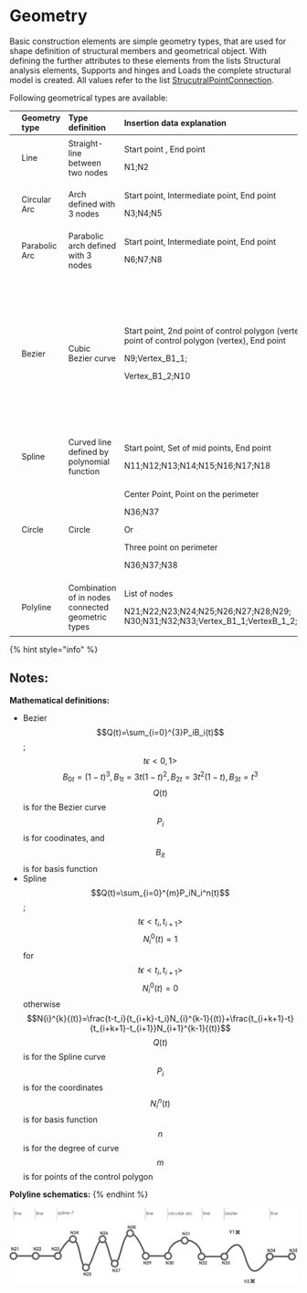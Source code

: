 # Geometry

Basic construction elements are simple geometry types, that are used for shape definition of structural members and geometrical object. With defining the further attributes to these elements from the lists Structural analysis elements, Supports and hinges and Loads the complete structural model is created. All values refer to the list [StrucutralPointConnection](https://saf.guide/Content/A_Objects/5_StructuralPointConnection.htm).

Following geometrical types are available:

<table>
  <thead>
    <tr>
      <th style="text-align:left"></th>
      <th style="text-align:left">Geometry type</th>
      <th style="text-align:left">Type definition</th>
      <th style="text-align:left">Insertion data explanation</th>
      <th style="text-align:left">SAF geometry strings</th>
      <th style="text-align:left">Notes</th>
    </tr>
  </thead>
  <tbody>
    <tr>
      <td style="text-align:left">
        <img src=".gitbook/assets/4_geometry_line.png" alt="1" />
      </td>
      <td style="text-align:left">Line</td>
      <td style="text-align:left">Straight-line between two nodes</td>
      <td style="text-align:left">
        <p>Start point , End point</p>
        <p>N1;N2</p>
      </td>
      <td style="text-align:left">Line</td>
      <td style="text-align:left">-</td>
    </tr>
    <tr>
      <td style="text-align:left">
        <img src=".gitbook/assets/4_geometry_CA_2.png" alt="1" />
      </td>
      <td style="text-align:left">Circular Arc</td>
      <td style="text-align:left">Arch defined with 3 nodes</td>
      <td style="text-align:left">
        <p>Start point, Intermediate point, End point</p>
        <p>N3;N4;N5</p>
      </td>
      <td style="text-align:left">Circular Arc</td>
      <td style="text-align:left">-</td>
    </tr>
    <tr>
      <td style="text-align:left">
        <img src=".gitbook/assets/4_geometry_PA.png" alt="1" />
      </td>
      <td style="text-align:left">Parabolic Arc</td>
      <td style="text-align:left">Parabolic arch defined with 3 nodes
        <br />
      </td>
      <td style="text-align:left">
        <p>Start point, Intermediate point, End point</p>
        <p>N6;N7;N8</p>
      </td>
      <td style="text-align:left">Parabolic Arc</td>
      <td style="text-align:left">-</td>
    </tr>
    <tr>
      <td style="text-align:left">
        <img src=".gitbook/assets/4_geometry_bezier.png" alt="1" />
      </td>
      <td style="text-align:left">Bezier</td>
      <td style="text-align:left">Cubic Bezier curve</td>
      <td style="text-align:left">
        <p>Start point, 2nd point of control polygon (vertex), 3rd point of control
          polygon (vertex), End point</p>
        <p>N9;Vertex_B1_1;</p>
        <p>Vertex_B1_2;N10
          <br />
        </p>
      </td>
      <td style="text-align:left">Bezier</td>
      <td style="text-align:left">
        <p>N9 and N10 stands for start and end node</p>
        <p>Vertex_B1_1, Vertex_B1_2 define vertexes of bezier curve</p>
        <p>All values refers to list StrucutralPointConnection</p>
        <p>Bezier curve is parabolic, when 2nd and 3rd control points are the identical
          (values of coordinates are the same)</p>
      </td>
    </tr>
    <tr>
      <td style="text-align:left">
        <img src=".gitbook/assets/4_geomery_spline.png" alt="1" />
      </td>
      <td style="text-align:left">Spline</td>
      <td style="text-align:left">Curved line defined by polynomial function</td>
      <td style="text-align:left">
        <p>Start point, Set of mid points, End point</p>
        <p>N11;N12;N13;N14;N15;N16;N17;N18
          <br />
        </p>
      </td>
      <td style="text-align:left">Spline-8</td>
      <td style="text-align:left">&quot;Spline-<em>&quot; where &quot;</em>&quot; stands for number of nodes
        defining the spline</td>
    </tr>
    <tr>
      <td style="text-align:left">
        <img src=".gitbook/assets/4_geometry_circle.png" alt="1" />
      </td>
      <td style="text-align:left">Circle</td>
      <td style="text-align:left">Circle</td>
      <td style="text-align:left">
        <p>Center Point, Point on the perimeter</p>
        <p>N36;N37</p>
        <p>Or</p>
        <p>Three point on perimeter</p>
        <p>N36;N37;N38
          <br />
        </p>
      </td>
      <td style="text-align:left">
        <p>Circle and Point
          <br />
        </p>
        <p>or</p>
        <p>Circle by 3 points
          <br />
        </p>
      </td>
      <td style="text-align:left">Circle is not valid to define StrucutralCurveMember
        <br />
      </td>
    </tr>
    <tr>
      <td style="text-align:left">
        <img src=".gitbook/assets/4_Geometry_poly_line.png" alt="1" />
      </td>
      <td style="text-align:left">Polyline</td>
      <td style="text-align:left">Combination of in nodes connected geometric types
        <br />
      </td>
      <td style="text-align:left">
        <p>List of nodes</p>
        <p>N21;N22;N23;N24;N25;N26;N27;N28;N29; N30;N31;N32;N33;Vertex_B1_1;VertexB_1_2;N34;N35
          <br
          />
        </p>
      </td>
      <td style="text-align:left">Line;Line;Spline-7;Line;Circular Arc;Line;Bezier;Line</td>
      <td style="text-align:left">Detail explanation can be found in notes below
        <br />
      </td>
    </tr>
  </tbody>
</table>

{% hint style="info" %}
## Notes:

**Mathematical definitions:**

* Bezier   $$Q(t)=\sum_{i=0}^{3}P_iB_i(t)$$ ; $$t\epsilon<0,1>$$  $$B_{0t}=(1-t)^3,B_{1t}=3t(1-t)^2,B_{2t}=3t^2(1-t),B_{3t}=t^3$$    $$Q(t)$$ is for the Bezier curve  $$P_{i}$$ is for coodinates, and  $$B_{it}$$is for basis function  
* Spline   $$Q(t)=\sum_{i=0}^{m}P_iN_i^n(t)$$ ; $$t\epsilon<t_i,t_{i+1}>$$   $$N_i^0(t)=1$$for$$t\epsilon<t_i,t_{i+1}>$$  $$N_i^0(t)=0$$otherwise  $$N{i}^{k}{(t)}=\frac{t-t_i}{t_{i+k}-t_i}N_{i}^{k-1}{(t)}+\frac{t_{i+k+1}-t}{t_{i+k+1}-t_{i+1}}N_{i+1}^{k-1}{(t)}$$  $$Q(t)$$is for the Spline curve  $$P_i$$is for the coordinates  $$N_i^n(t)$$is for basis function  $$n$$is for the degree of curve  $$m$$is for points of the control polygon

**Polyline schematics:**
{% endhint %}

![1](.gitbook/assets/4_Geometry_poly_line_2.png)

